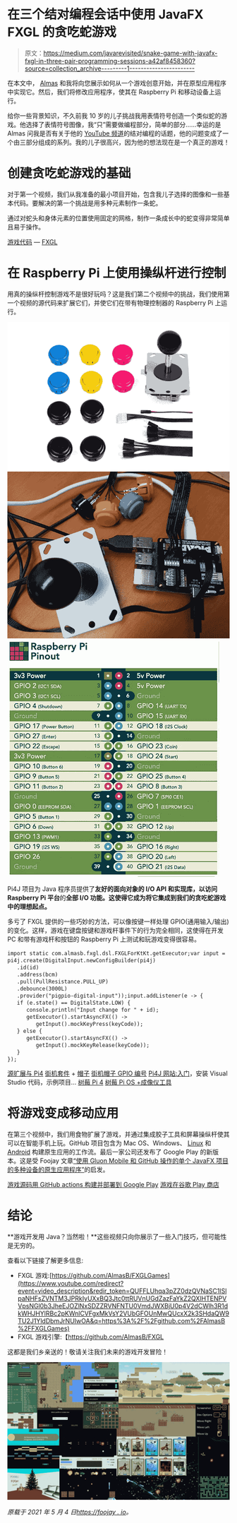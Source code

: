 # 在三个结对编程会话中使用 JavaFX FXGL 的贪吃蛇游戏

> 原文：<https://medium.com/javarevisited/snake-game-with-javafx-fxgl-in-three-pair-programming-sessions-a42af8458360?source=collection_archive---------1----------------------->

在本文中， [Almas](https://twitter.com/AlmasBaim) 和我将向您展示如何从一个游戏创意开始，并在原型应用程序中实现它。然后，我们将修改应用程序，使其在 Raspberry Pi 和移动设备上运行。

给你一些背景知识，不久前我 10 岁的儿子挑战我用表情符号创造一个类似蛇的游戏。他选择了表情符号图像，我“只”需要做编程部分，简单的部分……幸运的是 Almas 问我是否有关于他的 [YouTube 频道](https://www.youtube.com/channel/UCmjXvUa36DjqCJ1zktXVbUA/videos)的结对编程的话题，他的问题变成了一个由三部分组成的系列。我的儿子很高兴，因为他的想法现在是一个真正的游戏！

# 创建贪吃蛇游戏的基础

对于第一个视频，我们从我准备的最小项目开始，包含我儿子选择的图像和一些基本代码。要解决的第一个挑战是用多种元素制作一条蛇。

通过对蛇头和身体元素的位置使用固定的网格，制作一条成长中的蛇变得非常简单且易于操作。

[游戏代码](https://github.com/FDelporte/JavaFXGameSnake) — [FXGL](https://github.com/AlmasB/FXGL​)

# 在 Raspberry Pi 上使用操纵杆进行控制

用真的操纵杆控制游戏不是很好玩吗？这是我们第二个视频中的挑战，我们使用第一个视频的源代码来扩展它们，并使它们在带有物理控制器的 Raspberry Pi 上运行。

![](img/3b461590ebeaebd4518e4eaa0663a621.png)[![](img/b23ef5bfb57f444edf4357bd708dceb6.png)](https://www.youtube.com/watch?v=dzoMl8zJe_M)![](img/fa5703a8691675840df5ec6a928fd7d6.png)

Pi4J 项目为 Java 程序员提供了**友好的面向对象的 I/O API 和实现库，以访问 Raspberry Pi 平台**的**全部 I/O 功能。这使得它成为将它集成到我们的贪吃蛇游戏中的理想起点。**

多亏了 FXGL 提供的一些巧妙的方法，可以像按键一样处理 GPIO(通用输入/输出)的变化。这样，游戏在键盘按键和游戏杆事件下的行为完全相同，这使得在开发 PC 和带有游戏杆和按钮的 Raspberry Pi 上测试和玩游戏变得很容易。

```
import static com.almasb.fxgl.dsl.FXGLForKtKt.getExecutor;var input = pi4j.create(DigitalInput.newConfigBuilder(pi4j)
   .id(id)
   .address(bcm)
   .pull(PullResistance.PULL_UP)
   .debounce(3000L)
   .provider("pigpio-digital-input"));input.addListener(e -> {
   if (e.state() == DigitalState.LOW) {
      console.println("Input change for " + id);
      getExecutor().startAsyncFX(() -> 
         getInput().mockKeyPress(keyCode));
   } else {
      getExecutor().startAsyncFX(() -> 
         getInput().mockKeyRelease(keyCode));
   }
});
```

[源扩展与 Pi4](https://github.com/Pi4J/pi4j-example-fxgl)
[街机套件](https://www.kiwi-electronics.nl/pim-471?search=arcade&description=true) + [帽子](https://www.kiwi-electronics.nl/index.php?route=product/product&search=arcade&description=true&product_id=4337)
[街机帽子 GPIO 编号](https://pinout.xyz/pinout/picade_hat)
[Pi4J 网站:入门](https://pi4j.com/getting-started/)，安装 Visual Studio 代码，示例项目…
[树莓 Pi 4](https://www.raspberrypi.org/products/raspberry-pi-4-model-b/)
[树莓 Pi OS +成像仪工具](https://www.raspberrypi.org/software/)

# 将游戏变成移动应用

在第三个视频中，我们用食物扩展了游戏，并通过集成胶子工具和屏幕操纵杆使其可以在智能手机上玩。GitHub 项目包含为 Mac OS、Windows、 [Linux](/javarevisited/top-10-courses-to-learn-linux-command-line-in-2020-best-and-free-f3ee4a78d0c0?source=collection_home---4------0-----------------------) 和 [Android](/hackernoon/top-5-courses-to-learn-android-for-java-programmers-667e03d995b4) 构建原生应用的工作流。最后一家公司还发布了 Google Play 的新版本。这是受 Foojay 文章[“使用 Gluon Mobile 和 GitHub 操作的单个 JavaFX 项目的多种设备的原生应用程序”](https://foojay.io/today/native-applications-for-multiple-devices-from-a-single-javafx-project-with-gluon-mobile-and-github-actions/)的启发。

[游戏源码用 GitHub actions 构建并部署到 Google Play](https://github.com/FDelporte/JavaFXGameSnakeApp)
[游戏在谷歌 Play 商店](https://play.google.com/store/apps/details?id=be.webtechie.emojisnakegameapp)

# 结论

**游戏开发用 Java？当然啦！**这些视频只向你展示了一些入门技巧，但可能性是无穷的。

查看以下链接了解更多信息:

*   FXGL 游戏:[https://github.com/AlmasB/FXGLGames](https://www.youtube.com/redirect?event=video_description&redir_token=QUFFLUhqa3pZZ0dzQVNaSC1lSlpaNHFsZVNTM3JPRkIyUXxBQ3Jtc0ttRUVnUGdZazFaYkZ2QXlHTENPVVpsNGl0b3JheEJOZlNxSDZZRVNFNTU0VmdJWXBjU0p4V2dCWlh3R1dkWHJHYlRBc2pKWnlCVFgxMkVsY2VUbGFOUnMwQUcxX2k3SHdaQW9TU2J1YldDbmJrNUIwOA&q=https%3A%2F%2Fgithub.com%2FAlmasB%2FFXGLGames)
*   FXGL 游戏引擎:【https://github.com/AlmasB/FXGL 

这都是我们乡亲送的！敬请关注我们未来的游戏开发冒险！

![](img/5395a8c9cc29bb58905d00c5bd822367.png)

*原载于 2021 年 5 月 4 日*[*https://foojay . io*](https://foojay.io/today/creating-a-snake-game-with-javafx-fxgl-in-three-pair-programming-sessions/)*。*
